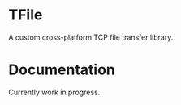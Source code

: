 TFile
=================

A custom cross-platform TCP file transfer library.

Documentation
=================

Currently work in progress.
